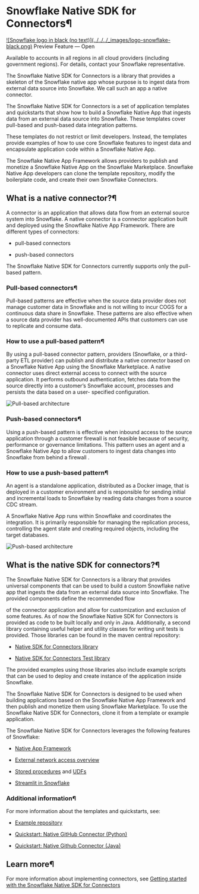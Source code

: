 # Snowflake Native SDK for Connectors¶

[![Snowflake logo in black \(no text\)](../../../_images/logo-snowflake-
black.png)](../../../_images/logo-snowflake-black.png) Preview Feature — Open

Available to accounts in all regions in all cloud providers (including
government regions). For details, contact your Snowflake representative.

The Snowflake Native SDK for Connectors is a library that provides a skeleton
of the Snowflake native app whose purpose is to ingest data from external data
source into Snowflake. We call such an app a native connector.

The Snowflake Native SDK for Connectors is a set of application templates and
quickstarts that show how to build a Snowflake Native App that ingests data
from an external data source into Snowflake. These templates cover pull-based
and push-based data integration patterns.

These templates do not restrict or limit developers. Instead, the templates
provide examples of how to use core Snowflake features to ingest data and
encapsulate application code within a Snowflake Native App.

The Snowflake Native App Framework allows providers to publish and monetize a
Snowflake Native App on the Snowflake Marketplace. Snowflake Native App
developers can clone the template repository, modify the boilerplate code, and
create their own Snowflake Connectors.

## What is a native connector?¶

A connector is an application that allows data flow from an external source
system into Snowflake. A native connector is a connector application built and
deployed using the Snowflake Native App Framework. There are different types
of connectors:

  * pull-based connectors

  * push-based connectors

The Snowflake Native SDK for Connectors currently supports only the pull-based
pattern.

### Pull-based connectors¶

Pull-based patterns are effective when the source data provider does not
manage customer data in Snowflake and is not willing to incur COGS for a
continuous data share in Snowflake. These patterns are also effective when a
source data provider has well-documented APIs that customers can use to
replicate and consume data.

### How to use a pull-based pattern¶

By using a pull-based connector pattern, providers (Snowflake, or a third-
party ETL provider) can publish and distribute a native connector based on a
Snowflake Native App using the Snowflake Marketplace. A native connector uses
direct external access to connect with the source application. It performs
outbound authentication, fetches data from the source directly into a
customer’s Snowflake account, processes and persists the data based on a user-
specified configuration.

![Pull-based
architecture](../../../_images/connector_sdk_pull_based_architecture.png)

### Push-based connectors¶

Using a push-based pattern is effective when inbound access to the source
application through a customer firewall is not feasible because of security,
performance or governance limitations. This pattern uses an agent and a
Snowflake Native App to allow customers to ingest data changes into Snowflake
from behind a firewall .

### How to use a push-based pattern¶

An agent is a standalone application, distributed as a Docker image, that is
deployed in a customer environment and is responsible for sending initial and
incremental loads to Snowflake by reading data changes from a source CDC
stream.

A Snowflake Native App runs within Snowflake and coordinates the integration.
It is primarily responsible for managing the replication process, controlling
the agent state and creating required objects, including the target databases.

![Push-based
architecture](../../../_images/connector_sdk_push_based_architecture.png)

## What is the native SDK for connectors?¶

The Snowflake Native SDK for Connectors is a library that provides universal
components that can be used to build a custom Snowflake native app that
ingests the data from an external data source into Snowflake. The provided
components define the recommended flow

of the connector application and allow for customization and exclusion of some
features. As of now the Snowflake Native SDK for Connectors is provided as
code to be built locally and only in Java. Additionally, a second library
containing useful helper and utility classes for writing unit tests is
provided. Those libraries can be found in the maven central repository:

  * [Native SDK for Connectors library](https://central.sonatype.com/artifact/com.snowflake/connectors-native-sdk)

  * [Native SDK for Connectors Test library](https://central.sonatype.com/artifact/com.snowflake/connectors-native-sdk-test/overview)

The provided examples using those libraries also include example scripts that
can be used to deploy and create instance of the application inside Snowflake.

The Snowflake Native SDK for Connectors is designed to be used when building
applications based on the Snowflake Native App Framework and then publish and
monetize them using Snowflake Marketplace. To use the Snowflake Native SDK for
Connectors, clone it from a template or example application.

The Snowflake Native SDK for Connectors leverages the following features of
Snowflake:

  * [Native App Framework](../native-apps-about)

  * [External network access overview](../../external-network-access/external-network-access-overview)

  * [Stored procedures](../../stored-procedure/stored-procedures-overview) and [UDFs](../../udf/udf-overview)

  * [Streamlit in Snowflake](../../streamlit/about-streamlit)

### Additional information¶

For more information about the templates and quickstarts, see:

  * [Example repository](https://github.com/snowflakedb/connectors-native-sdk)

  * [Quickstart: Native GitHub Connector (Python)](https://quickstarts.snowflake.com/guide/connectors_github_python)

  * [Quickstart: Native Github Connector (Java)](https://quickstarts.snowflake.com/guide/connectors_github_java)

## Learn more¶

For more information about implementing connectors, see [Getting started with
the Snowflake Native SDK for Connectors](getting_started)

